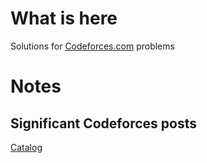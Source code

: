 # What is here

Solutions for [Codeforces.com](https://codeforces.com/problemset) problems

# Notes

## Significant Codeforces posts

[Catalog](https://codeforces.com/blog/entry/98551)
